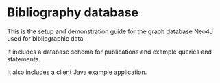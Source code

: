 # Bibliography database

This is the setup and demonstration guide for the graph database Neo4J used for bibliographic data.

It includes a database schema for publications and example queries and statements.

It also includes a client Java example application.
